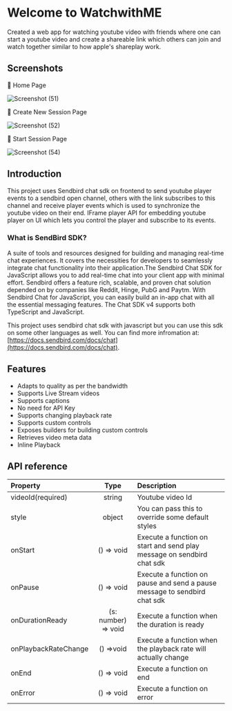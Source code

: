 # Welcome to WatchwithME

Created a web app for watching youtube video with friends where one can start a youtube video and create a shareable link which others can join and watch together similar to how apple's shareplay work.

## Screenshots

📌 Home Page

![Screenshot (51)](https://github.com/divyanshkumarworks/watch-with-me/assets/134360630/5fbd5cd8-ea44-45dc-994c-ab2f4c52745a)

📌 Create New Session Page

![Screenshot (52)](https://github.com/divyanshkumarworks/watch-with-me/assets/134360630/fec698cf-7944-4314-b500-284344813450)

📌 Start Session Page

![Screenshot (54)](https://github.com/divyanshkumarworks/watch-with-me/assets/134360630/9baae247-8c2e-4d82-b262-ed6e07f7d139)


## Introduction

This project uses Sendbird chat sdk on frontend to send youtube player events to a sendbird open channel, others with the link subscribes to this channel and receive player events which is used to synchronize the youtube video on their end. IFrame player API for embedding youtube player on UI which lets you control the player and subscribe to its events.

### What is SendBird SDK?

A suite of tools and resources designed for building and managing real-time chat experiences. It covers the necessities for developers to seamlessly integrate chat functionality into their application.The Sendbird Chat SDK for JavaScript allows you to add real-time chat into your client app with minimal effort. Sendbird offers a feature rich, scalable, and proven chat solution depended on by companies like Reddit, Hinge, PubG and Paytm. With Sendbird Chat for JavaScript, you can easily build an in-app chat with all the essential messaging features. The Chat SDK v4 supports both TypeScript and JavaScript.

This project uses sendbird chat sdk with javascript but you can use this sdk on some other languages as well. You can find more infromation at:  [https://docs.sendbird.com/docs/chat](https://docs.sendbird.com/docs/chat).

## Features
* Adapts to quality as per the bandwidth
* Supports Live Stream videos
* Supports captions
* No need for API Key
* Supports changing playback rate
* Supports custom controls
* Exposes builders for building custom controls
* Retrieves video meta data
* Inline Playback

## API reference

| Property             |                          Type                           | Description                                                                                           |
| :------------------- | :-----------------------------------------------------: | :---------------------------------------------------------------------------------------------------- |
| videoId(required)    |                         string                          | Youtube video Id                                      |                                                                  
| style                |                         object                          | You can pass this to override some default styles                                                     |
| onStart              |                       () => void                        | Execute a function on start and send play message on sendbird chat sdk                                                                           |
| onPause              |                       () => void                        | Execute a function on pause and send a pause message to sendbird chat sdk                                                                           |
| onDurationReady      |                   (s: number) => void                   | Execute a function when the duration is ready                                                         |
| onPlaybackRateChange |                        () =>void                        | Execute a function when the playback rate will actually change                                        |
| onEnd                |                       () => void                        | Execute a function on end                                                                             |
| onError              |                       () => void                        | Execute a function on error   


